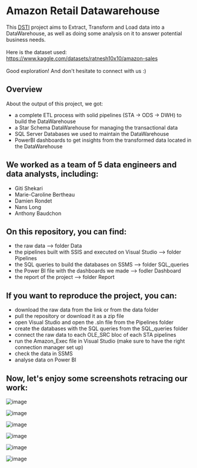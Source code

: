 # Amazon Retail Datawarehouse    
This [DSTI](https://dsti.school/) project aims to Extract, Transform and Load data into a DataWarehouse, as well as doing some analysis on it to answer potential business needs.     
<br>
Here is the dataset used: https://www.kaggle.com/datasets/ratnesh10x10/amazon-sales     
<br>
Good exploration! And don't hesitate to connect with us :)      
       
## Overview     
About the output of this project, we got:    
- a complete ETL process with solid pipelines (STA -> ODS -> DWH) to build the DataWarehouse
- a Star Schema DataWarehouse for managing the transactional data
- SQL Server Databases we used to maintain the DataWarehouse    
- PowerBI dashboards to get insights from the transformed data located in the DataWarehouse
     
         
## We worked as a team of 5 data engineers and data analysts, including:    
- Giti Shekari    
- Marie-Caroline Bertheau    
- Damien Rondet    
- Nans Long    
- Anthony Baudchon    
    
     
## On this repository, you can find:    
- the raw data --> folder Data
- the pipelines built with SSIS and executed on Visual Studio --> folder Pipelines       
- the SQL queries to build the databases on SSMS --> folder SQL_queries    
- the Power BI file with the dashboards we made --> fodler Dashboard
- the report of the project --> folder Report
      
    
## If you want to reproduce the project, you can:
- download the raw data from the link or from the data folder    
- pull the repository or download it as a zip file
- open Visual Studio and open the .sln file from the Pipelines folder
- create the databases with the SQL queries from the SQL_queries folder
- connect the raw data to each OLE_SRC bloc of each STA pipelines    
- run the Amazon_Exec file in Visual Studio (make sure to have the right connection manager set up)
- check the data in SSMS    
- analyse data on Power BI         

    
## Now, let's enjoy some screenshots retracing our work:    

![image](https://github.com/user-attachments/assets/798b28c7-658d-4747-acbe-171f251e945f)

![image](https://github.com/user-attachments/assets/f7161d71-95f9-48fa-9bde-706ea5ca8814)

![image](https://github.com/user-attachments/assets/a8ce60ad-8756-44dd-91d1-63150b11f0d7)

![image](https://github.com/user-attachments/assets/51ed59b7-b274-4d19-a629-b28ced968d30)

![image](https://github.com/user-attachments/assets/c1e5a57d-dd5f-48ac-9ca0-374028f88e4c)

![image](https://github.com/user-attachments/assets/036ea812-caee-4bc1-9a95-ddf1192f87f3)

